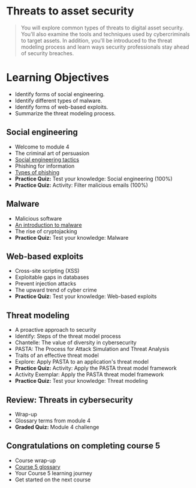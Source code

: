# Threats to asset security
> You will explore common types of threats to digital asset security. You'll also examine the tools and techniques used by cybercriminals to target assets. In addition, you'll be introduced to the threat modeling process and learn ways security professionals stay ahead of security breaches.

# Learning Objectives
- Identify forms of social engineering.
- Identify different types of malware.
- Identify forms of web-based exploits.
- Summarize the threat modeling process.

## Social engineering
- Welcome to module 4
- The criminal art of persuasion
- [Social engineering tactics](https://github.com/KailaniBailey/Google-Cybersecurity-Professional-Certificate/tree/main/Course%205:%20Assets,%20Threats,%20and%20Vulnerabilities/Week%204:%20Threats%20to%20asset%20security/Social%20engineering%20tactics)
- Phishing for information
- [Types of phishing](https://github.com/KailaniBailey/Google-Cybersecurity-Professional-Certificate/tree/main/Course%205:%20Assets,%20Threats,%20and%20Vulnerabilities/Week%204:%20Threats%20to%20asset%20security/Types%20of%20phishing)
- **Practice Quiz:** Test your knowledge: Social engineering (100%)
- **Practice Quiz:** Activity: Filter malicious emails (100%)
## Malware
- Malicious software
- [An introduction to malware](https://github.com/KailaniBailey/Google-Cybersecurity-Professional-Certificate/tree/main/Course%205:%20Assets,%20Threats,%20and%20Vulnerabilities/Week%204:%20Threats%20to%20asset%20security/An%20introduction%20to%20malware)
- The rise of cryptojacking
- **Practice Quiz:** Test your knowledge: Malware
## Web-based exploits
- Cross-site scripting (XSS)
- Exploitable gaps in databases
- Prevent injection attacks
- The upward trend of cyber crime
- **Practice Quiz:** Test your knowledge: Web-based exploits
## Threat modeling
- A proactive approach to security
- Identify: Steps of the threat model process
- Chantelle: The value of diversity in cybersecurity
- PASTA: The Process for Attack Simulation and Threat Analysis
- Traits of an effective threat model
- Explore: Apply PASTA to an application's threat model
- **Practice Quiz:** Activity: Apply the PASTA threat model framework
- Activity Exemplar: Apply the PASTA threat model framework
- **Practice Quiz:** Test your knowledge: Threat modeling
## Review: Threats in cybersecurity
- Wrap-up
- Glossary terms from module 4
- **Graded Quiz:** Module 4 challenge
## Congratulations on completing course 5
- Course wrap-up
- [Course 5 glossary](https://github.com/KailaniBailey/Google-Cybersecurity-Professional-Certificate/blob/main/Course%205%3A%20Assets%2C%20Threats%2C%20and%20Vulnerabilities/Week%204%3A%20Threats%20to%20asset%20security/Course%205%20glossary.pdf)
- Your Course 5 learning journey
- Get started on the next course
